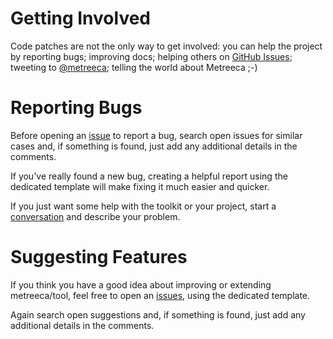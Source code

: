 # Getting Involved

Code patches are not the only way to get involved: you can help the project by reporting bugs; improving docs; helping
others on [GitHub Issues](issues); tweeting to [@metreeca](https://twitter.com/metreeca); telling the world about
Metreeca ;-)

# Reporting Bugs

Before opening an [issue](https://github.com/metreeca/tool/issues) to report a bug, search open issues for similar cases
and, if something is found, just add any additional details in the comments.

If you've really found a new bug, creating a helpful report using the dedicated template will make fixing it much easier
and quicker.

If you just want some help with the toolkit or your project, start
a [conversation](https://github.com/metreeca/tool/discussions) and describe your problem.

# Suggesting Features

If you think you have a good idea about improving or extending metreeca/tool, feel free to open
an [issues](https://github.com/metreeca/tool/issues), using the dedicated template.

Again search open suggestions and, if something is found, just add any additional details in the comments.
